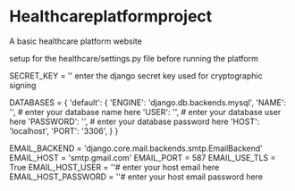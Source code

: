 # Healthcareplatformproject
A basic healthcare platform website 

setup for the healthcare/settings.py file before running the platform

SECRET_KEY = ''
enter the django secret key used for cryptographic signing

DATABASES = {
    'default': {
        'ENGINE': 'django.db.backends.mysql',
        'NAME': '', # enter your database name here
        'USER': '', # enter your database user here
        'PASSWORD': '', # enter your database password here
        'HOST': 'localhost',
        'PORT': '3306',
    }
}


EMAIL_BACKEND = 'django.core.mail.backends.smtp.EmailBackend'
EMAIL_HOST = 'smtp.gmail.com'
EMAIL_PORT = 587
EMAIL_USE_TLS = True
EMAIL_HOST_USER = ''# enter your host email here
EMAIL_HOST_PASSWORD = ''# enter your host email password here 
